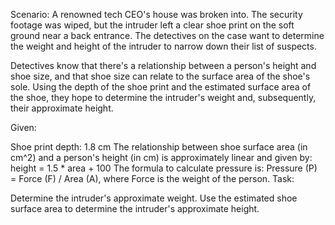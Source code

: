 
Scenario:
A renowned tech CEO's house was broken into. The security footage was wiped, but the intruder left a clear shoe print on the soft ground near a back entrance. The detectives on the case want to determine the weight and height of the intruder to narrow down their list of suspects.

Detectives know that there's a relationship between a person's height and shoe size, and that shoe size can relate to the surface area of the shoe's sole. Using the depth of the shoe print and the estimated surface area of the shoe, they hope to determine the intruder's weight and, subsequently, their approximate height.

Given:

Shoe print depth: 1.8 cm
The relationship between shoe surface area (in cm^2) and a person's height (in cm) is approximately linear and given by: height = 1.5 * area + 100
The formula to calculate pressure is: Pressure (P) = Force (F) / Area (A), where Force is the weight of the person.
Task:

Determine the intruder's approximate weight.
Use the estimated shoe surface area to determine the intruder's approximate height.
